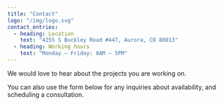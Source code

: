```yaml
---
title: "Contact"
logo: "/img/logo.svg"
contact_entries:
  - heading: Location
    text: "4255 S Buckley Road #447, Aurora, CO 80013"
  - heading: Working hours
    text: "Monday – Friday: 8AM – 5PM"
---
```


We would love to hear about the projects you are working on. 


You can also use the form below for any inquiries about
availability, and scheduling a consultation.

